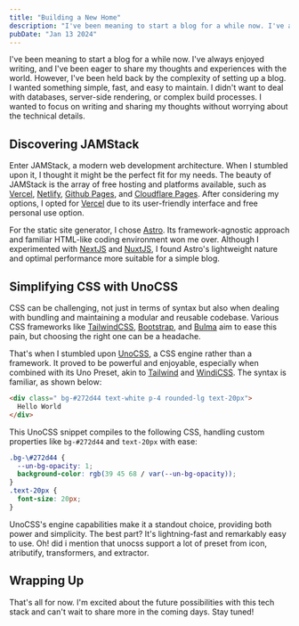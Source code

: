 ```yaml
---
title: "Building a New Home"
description: "I've been meaning to start a blog for a while now. I've always enjoyed writing, and I've been eager to share my thoughts and experiences with the world."
pubDate: "Jan 13 2024"
---
```


I've been meaning to start a blog for a while now. I've always enjoyed writing, and I've been eager to share my thoughts and experiences with the world. However, I've been held back by the complexity of setting up a blog. I wanted something simple, fast, and easy to maintain. I didn't want to deal with databases, server-side rendering, or complex build processes. I wanted to focus on writing and sharing my thoughts without worrying about the technical details.

## Discovering JAMStack

Enter JAMStack, a modern web development architecture. When I stumbled upon it, I thought it might be the perfect fit for my needs. The beauty of JAMStack is the array of free hosting and platforms available, such as <a href="https://vercel.com/" target="_blank">Vercel</a>, <a href="https://www.netlify.com/" target="_blank">Netlify</a>, <a href="https://pages.github.com/" target="_blank">Github Pages</a>, and <a href="https://pages.cloudflare.com/" target="_blank">Cloudflare Pages</a>. After considering my options, I opted for <a href="https://vercel.com/" target="_blank">Vercel</a> due to its user-friendly interface and free personal use option.

For the static site generator, I chose <a href="https://astro.build/" target="_blank">Astro</a>. Its framework-agnostic approach and familiar HTML-like coding environment won me over. Although I experimented with <a href="https://nextjs.org/" target="_blank">NextJS</a> and <a href="https://nuxtjs.org/" target="_blank">NuxtJS</a>, I found Astro's lightweight nature and optimal performance more suitable for a simple blog.

## Simplifying CSS with UnoCSS

CSS can be challenging, not just in terms of syntax but also when dealing with bundling and maintaining a modular and reusable codebase. Various CSS frameworks like <a href="https://tailwindcss.com/" target="_blank">TailwindCSS</a>, <a href="https://getbootstrap.com/" target="_blank">Bootstrap</a>, and <a href="https://bulma.io/" target="_blank">Bulma</a> aim to ease this pain, but choosing the right one can be a headache.

That's when I stumbled upon <a href="https://unocss.dev/" target="_blank">UnoCSS</a>, a CSS engine rather than a framework. It proved to be powerful and enjoyable, especially when combined with its Uno Preset, akin to <a href="https://tailwindcss.com/" target="_blank">Tailwind</a> and <a href="https://windicss.org/" target="_blank">WindiCSS</a>. The syntax is familiar, as shown below:

```html
<div class=" bg-#272d44 text-white p-4 rounded-lg text-20px">
  Hello World
</div>
```

This UnoCSS snippet compiles to the following CSS, handling custom properties like `bg-#272d44` and `text-20px` with ease:

```css
.bg-\#272d44 {
  --un-bg-opacity: 1;
  background-color: rgb(39 45 68 / var(--un-bg-opacity));
}
.text-20px {
  font-size: 20px;
}
```

UnoCSS's engine capabilities make it a standout choice, providing both power and simplicity. The best part? It's lightning-fast and remarkably easy to use. Oh! did i mention that unocss support a lot of preset from icon, atributify, transformers, and extractor.

## Wrapping Up

That's all for now. I'm excited about the future possibilities with this tech stack and can't wait to share more in the coming days. Stay tuned!
